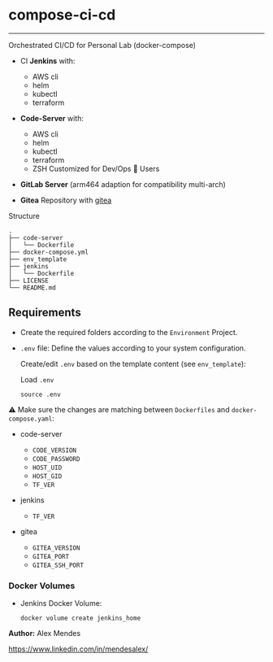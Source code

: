 # compose-ci-cd

---------------

Orchestrated CI/CD for Personal Lab (docker-compose)

* CI **Jenkins** with:
  * AWS cli
  * helm
  * kubectl
  * terraform

* **Code-Server** with:
  * AWS cli
  * helm
  * kubectl
  * terraform
  * ZSH Customized for Dev/Ops 🔧 Users
 
* **GitLab Server** (arm464 adaption for compatibility multi-arch)

* **Gitea** Repository with [gitea](https://about.gitea.com/)

Structure

```shell
.
├── code-server
│   └── Dockerfile
├── docker-compose.yml
├── env_template
├── jenkins
│   └── Dockerfile
├── LICENSE
└── README.md
```

## Requirements

* Create the required folders according to the `Environment` Project.

* `.env` file: Define the values according to your system configuration.
  
  Create/edit `.env` based on the template content (see `env_template`):

  Load `.env`

  ```shell
  source .env
  ```

⚠️ Make sure the changes are matching between `Dockerfiles` and `docker-compose.yaml`:

* code-server
  * `CODE_VERSION`
  * `CODE_PASSWORD`
  * `HOST_UID`
  * `HOST_GID`
  * `TF_VER`

* jenkins
  * `TF_VER`

* gitea
  * `GITEA_VERSION`
  * `GITEA_PORT`
  * `GITEA_SSH_PORT`

### Docker Volumes

* Jenkins Docker Volume:

  ```shell
  docker volume create jenkins_home
  ```

**Author:**
Alex Mendes

<https://www.linkedin.com/in/mendesalex/>
